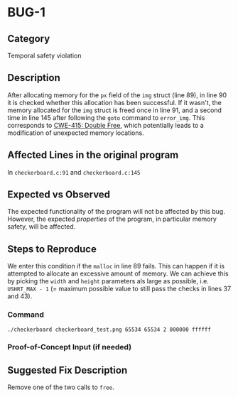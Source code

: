 # BUG-1 
## Category
Temporal safety violation

## Description
After allocating memory for the `px` field of the `img` struct (line 89), in line 90 it is checked whether this allocation has been successful. If it wasn't, the memory allocated for the `img` struct is freed once in line 91, and a second time in line 145 after following the `goto` command to `error_img`. 
This corresponds to [CWE-415: Double Free](https://cwe.mitre.org/data/definitions/415.html), which potentially leads to a modification of unexpected memory locations.

## Affected Lines in the original program
In `checkerboard.c:91` and `checkerboard.c:145`

## Expected vs Observed
The expected functionality of the program will not be affected by this bug. However, the expected *properties* of the program, in particular memory safety, will be affected.

## Steps to Reproduce
We enter this condition if the `malloc` in line 89 fails. This can happen if it is attempted to allocate an excessive amount of memory. We can achieve this by picking the `width` and `height` parameters als large as possible, i.e. `USHRT_MAX - 1` (= maximum possible value to still pass the checks in lines 37 and 43).

### Command

```
./checkerboard checkerboard_test.png 65534 65534 2 000000 ffffff
```

### Proof-of-Concept Input (if needed)


## Suggested Fix Description
Remove one of the two calls to `free`.
